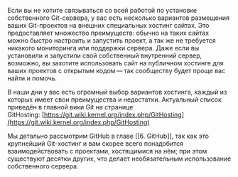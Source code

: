 Если вы не хотите связываться со всей работой по установке собственного Git-сервера, у вас есть несколько вариантов размещения ваших Git-проектов на внешних специальных хостинг сайтах. Это предоставляет множество преимуществ: обычно на таких сайтах можно быстро настроить и запустить проект, а так же не требуется никакого мониторинга или поддержки сервера. Даже если вы установили и запустили свой собственный внутренний сервер, возможно, вы захотите использовать сайт на публичном хостинге для ваших проектов с открытым кодом — так сообществу будет проще вас найти и помочь.

В наши дни у вас есть огромный выбор вариантов хостинга, каждый из которых имеет свои преимущества и недостатки. Актуальный список приведён в главной вики Git на странице GitHosting: [https://git.wiki.kernel.org/index.php/GitHosting](https://git.wiki.kernel.org/index.php/GitHosting)

Мы детально рассмотрим GitHub в главе [[6. GitHub]], так как это крупнейший Git-хостинг и вам скорее всего понадобится взаимодействовать с проектами, хостящимися на нём; при этом существуют десятки других, что делает необязательным использование собственного сервера.